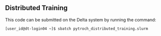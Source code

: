 ## Distributed Training
This code can be submitted on the Delta system by running the command:

```
[user_id@dt-login04 ~]$ sbatch pytroch_distributed_training.slurm
```